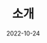 ---
title: 소개
date: 2022-10-24

type: landing

sections:
  - block: people
    content:
      title: 세부사항 - 이름을 클릭하세요
      # Choose which groups/teams of users to display.
      #   Edit `user_groups` in each user's profile to add them to one or more of these groups.
      user_groups:
          - Student
      sort_by: Params.last_name
      sort_ascending: true
    design:
      show_interests: true
      show_role: true
      show_social: true
      show_education: true
      show_languages: true
      show_certifications: true
      show_goals: true  
---